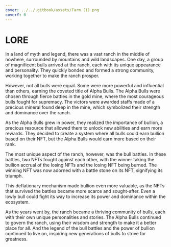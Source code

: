 ```yaml
---
cover: ../../.gitbook/assets/Farm (1).png
coverY: 0
---
```


# LORE

In a land of myth and legend, there was a vast ranch in the middle of nowhere, surrounded by mountains and wild landscapes. One day, a group of magnificent bulls arrived at the ranch, each with its unique appearance and personality. They quickly bonded and formed a strong community, working together to make the ranch prosper.

However, not all bulls were equal. Some were more powerful and influential than others, earning the coveted title of Alpha Bulls. The Alpha Bulls were chosen through fierce battles in the gold mine, where the most courageous bulls fought for supremacy. The victors were awarded staffs made of a precious mineral found deep in the mine, which symbolized their strength and dominance over the ranch.

As the Alpha Bulls grew in power, they realized the importance of bullion, a precious resource that allowed them to unlock new abilities and earn more rewards. They decided to create a system where all bulls could earn bullion based on their NFT, but the Alpha Bulls would earn more based on their rank.

The most unique aspect of the ranch, however, was the bull battles. In these battles, two NFTs fought against each other, with the winner taking the bullion accrual of the losing NFTs and the losing NFT being burned. The winning NFT was now adorned with a battle stone on its NFT, signifying its triumph.

This deflationary mechanism made bullion even more valuable, as the NFTs that survived the battles became more scarce and sought-after. Even a lowly bull could fight its way to increase its power and dominance within the ecosystem.

As the years went by, the ranch became a thriving community of bulls, each with their own unique personalities and stories. The Alpha Bulls continued to govern the ranch, using their wisdom and strength to make it a better place for all. And the legend of the bull battles and the power of bullion continued to live on, inspiring new generations of bulls to strive for greatness.



##
